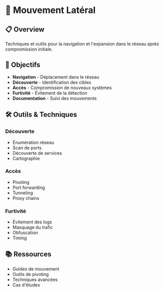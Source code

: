 # 🔄 Mouvement Latéral

## 📋 Overview

Techniques et outils pour la navigation et l'expansion dans le réseau après compromission initiale.

## 🎯 Objectifs

- **Navigation** - Déplacement dans le réseau
- **Découverte** - Identification des cibles
- **Accès** - Compromission de nouveaux systèmes
- **Furtivité** - Évitement de la détection
- **Documentation** - Suivi des mouvements

## 🛠️ Outils & Techniques

### Découverte
- Énumération réseau
- Scan de ports
- Découverte de services
- Cartographie

### Accès
- Pivoting
- Port forwarding
- Tunneling
- Proxy chains

### Furtivité
- Évitement des logs
- Masquage du trafic
- Obfuscation
- Timing

## 📚 Ressources

- Guides de mouvement
- Outils de pivoting
- Techniques avancées
- Cas d'études 